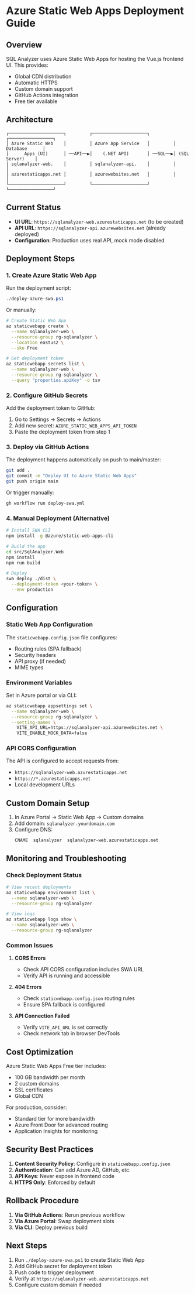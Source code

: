 # Azure Static Web Apps Deployment Guide

## Overview

SQL Analyzer uses Azure Static Web Apps for hosting the Vue.js frontend UI. This provides:
- Global CDN distribution
- Automatic HTTPS
- Custom domain support
- GitHub Actions integration
- Free tier available

## Architecture

```
┌─────────────────────┐         ┌─────────────────────┐         ┌─────────────────┐
│ Azure Static Web    │         │ Azure App Service   │         │   Database      │
│      Apps (UI)      │ ──API──▶│    (.NET API)       │ ──SQL──▶│ (SQL Server)    │
│ sqlanalyzer-web.    │         │ sqlanalyzer-api.    │         │                 │
│ azurestaticapps.net │         │ azurewebsites.net   │         │                 │
└─────────────────────┘         └─────────────────────┘         └─────────────────┘
```

## Current Status

- **UI URL**: `https://sqlanalyzer-web.azurestaticapps.net` (to be created)
- **API URL**: `https://sqlanalyzer-api.azurewebsites.net` (already deployed)
- **Configuration**: Production uses real API, mock mode disabled

## Deployment Steps

### 1. Create Azure Static Web App

Run the deployment script:
```powershell
./deploy-azure-swa.ps1
```

Or manually:
```bash
# Create Static Web App
az staticwebapp create \
  --name sqlanalyzer-web \
  --resource-group rg-sqlanalyzer \
  --location eastus2 \
  --sku Free

# Get deployment token
az staticwebapp secrets list \
  --name sqlanalyzer-web \
  --resource-group rg-sqlanalyzer \
  --query "properties.apiKey" -o tsv
```

### 2. Configure GitHub Secrets

Add the deployment token to GitHub:
1. Go to Settings → Secrets → Actions
2. Add new secret: `AZURE_STATIC_WEB_APPS_API_TOKEN`
3. Paste the deployment token from step 1

### 3. Deploy via GitHub Actions

The deployment happens automatically on push to main/master:
```bash
git add .
git commit -m "Deploy UI to Azure Static Web Apps"
git push origin main
```

Or trigger manually:
```bash
gh workflow run deploy-swa.yml
```

### 4. Manual Deployment (Alternative)

```bash
# Install SWA CLI
npm install -g @azure/static-web-apps-cli

# Build the app
cd src/SqlAnalyzer.Web
npm install
npm run build

# Deploy
swa deploy ./dist \
  --deployment-token <your-token> \
  --env production
```

## Configuration

### Static Web App Configuration

The `staticwebapp.config.json` file configures:
- Routing rules (SPA fallback)
- Security headers
- API proxy (if needed)
- MIME types

### Environment Variables

Set in Azure portal or via CLI:
```bash
az staticwebapp appsettings set \
  --name sqlanalyzer-web \
  --resource-group rg-sqlanalyzer \
  --setting-names \
    VITE_API_URL=https://sqlanalyzer-api.azurewebsites.net \
    VITE_ENABLE_MOCK_DATA=false
```

### API CORS Configuration

The API is configured to accept requests from:
- `https://sqlanalyzer-web.azurestaticapps.net`
- `https://*.azurestaticapps.net`
- Local development URLs

## Custom Domain Setup

1. In Azure Portal → Static Web App → Custom domains
2. Add domain: `sqlanalyzer.yourdomain.com`
3. Configure DNS:
   ```
   CNAME  sqlanalyzer  sqlanalyzer-web.azurestaticapps.net
   ```

## Monitoring and Troubleshooting

### Check Deployment Status
```bash
# View recent deployments
az staticwebapp environment list \
  --name sqlanalyzer-web \
  --resource-group rg-sqlanalyzer

# View logs
az staticwebapp logs show \
  --name sqlanalyzer-web \
  --resource-group rg-sqlanalyzer
```

### Common Issues

1. **CORS Errors**
   - Check API CORS configuration includes SWA URL
   - Verify API is running and accessible

2. **404 Errors**
   - Check `staticwebapp.config.json` routing rules
   - Ensure SPA fallback is configured

3. **API Connection Failed**
   - Verify `VITE_API_URL` is set correctly
   - Check network tab in browser DevTools

## Cost Optimization

Azure Static Web Apps Free tier includes:
- 100 GB bandwidth per month
- 2 custom domains
- SSL certificates
- Global CDN

For production, consider:
- Standard tier for more bandwidth
- Azure Front Door for advanced routing
- Application Insights for monitoring

## Security Best Practices

1. **Content Security Policy**: Configure in `staticwebapp.config.json`
2. **Authentication**: Can add Azure AD, GitHub, etc.
3. **API Keys**: Never expose in frontend code
4. **HTTPS Only**: Enforced by default

## Rollback Procedure

1. **Via GitHub Actions**: Rerun previous workflow
2. **Via Azure Portal**: Swap deployment slots
3. **Via CLI**: Deploy previous build

## Next Steps

1. Run `./deploy-azure-swa.ps1` to create Static Web App
2. Add GitHub secret for deployment token
3. Push code to trigger deployment
4. Verify at `https://sqlanalyzer-web.azurestaticapps.net`
5. Configure custom domain if needed
